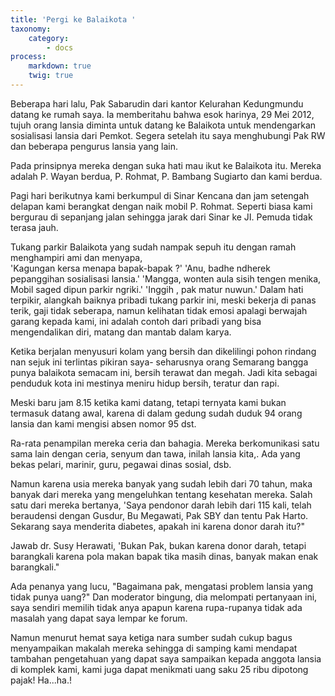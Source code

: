 ```yaml
---
title: 'Pergi ke Balaikota '
taxonomy:
    category:
        - docs
process:
    markdown: true
    twig: true
---
```


Beberapa hari lalu, Pak Sabarudin dari kantor Kelurahan Kedungmundu datang ke rumah saya. Ia memberitahu bahwa esok harinya, 29 Mei 2012, tujuh orang lansia diminta untuk datang ke Balaikota untuk mendengarkan sosialisasi lansia dari Pemkot. Segera setelah itu saya menghubungi Pak RW dan beberapa pengurus lansia yang lain.

Pada prinsipnya mereka dengan suka hati mau ikut ke Balaikota itu. Mereka adalah P. Wayan berdua, P. Rohmat, P. Bambang Sugiarto dan kami berdua.

Pagi hari berikutnya kami berkumpul di Sinar Kencana dan jam setengah delapan kami berangkat dengan naik mobil P. Rohmat. Seperti biasa kami bergurau di sepanjang jalan sehingga jarak dari Sinar ke JI. Pemuda tidak terasa jauh.

Tukang parkir Balaikota yang sudah nampak sepuh itu dengan ramah menghampiri ami dan menyapa,  
'Kagungan kersa menapa bapak-bapak ?'
'Anu, badhe ndherek pepanggihan sosialisasi lansia.'
'Mangga, wonten aula sisih tengen menika, Mobil saged dipun parkir ngriki.'
'Inggih , pak matur nuwun.' 
Dalam hati terpikir, alangkah baiknya pribadi tukang parkir ini, meski bekerja di panas terik, gaji tidak seberapa, namun kelihatan tidak emosi apalagi berwajah garang kepada kami, ini adalah contoh dari pribadi yang bisa mengendalikan diri, matang dan mantab dalam karya.

Ketika berjalan menyusuri kolam yang bersih dan dikelilingi pohon rindang nan sejuk ini terlintas pikiran saya- seharusnya orang Semarang bangga punya balaikota semacam ini, bersih terawat dan megah. Jadi kita sebagai penduduk kota ini mestinya meniru hidup bersih, teratur dan rapi.

Meski baru jam 8.15 ketika kami datang, tetapi ternyata kami bukan termasuk datang awal, karena di dalam gedung sudah duduk 94 orang lansia dan kami mengisi absen nomor 95 dst.

Ra-rata penampilan mereka ceria dan bahagia. Mereka berkomunikasi satu sama lain dengan ceria, senyum dan tawa, inilah lansia kita,. Ada yang bekas pelari, marinir, guru, pegawai dinas sosial, dsb.

Namun karena usia mereka banyak yang sudah lebih dari 70 tahun, maka banyak dari mereka yang mengeluhkan tentang kesehatan mereka. Salah satu dari mereka bertanya, 
'Saya pendonor darah lebih dari 115 kali, telah beraudensi dengan Gusdur, Bu Megawati, Pak SBY dan tentu Pak Harto. Sekarang saya menderita diabetes, apakah ini karena donor darah itu?" 

Jawab dr. Susy Herawati, 
'Bukan Pak, bukan karena donor darah, tetapi barangkali karena pola makan bapak tika masih dinas, banyak makan enak barangkali."

Ada penanya yang lucu,
"Bagaimana pak, mengatasi problem lansia yang tidak punya uang?" Dan moderator bingung, dia melompati pertanyaan ini, saya sendiri memilih tidak anya apapun karena rupa-rupanya tidak ada masalah yang dapat saya lempar ke forum.

Namun menurut hemat saya ketiga nara sumber sudah cukup bagus menyampaikan makalah mereka sehingga di samping kami mendapat tambahan pengetahuan yang dapat saya sampaikan kepada anggota lansia di komplek kami, kami juga dapat menikmati uang saku 25 ribu dipotong pajak! Ha...ha.!
